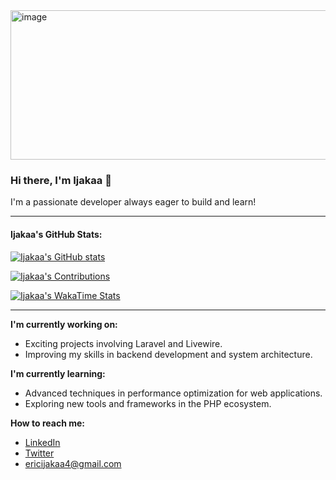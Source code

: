 
<img width="1024" height="239" alt="image" src="https://github.com/user-attachments/assets/6699e048-bb67-4c45-888c-40a2adfd7a8e" />


### Hi there, I'm Ijakaa 👋

I'm a passionate developer always eager to build and learn!

---

#### Ijakaa's GitHub Stats:

[![Ijakaa's GitHub stats](https://github-profile-summary-cards.vercel.app/api/cards/profile-details?username=ijakaa&theme=dark)](https://github.com/vn7n24fzkq/github-profile-summary-cards)

[![Ijakaa's Contributions](https://github-profile-summary-cards.vercel.app/api/cards/profile-contribution-timeline?username=ijakaa&theme=dark)](https://github.com/vn7n24fzkq/github-profile-summary-cards)

[![Ijakaa's WakaTime Stats](https://github-profile-summary-cards.vercel.app/api/cards/wakatime-stats?username=ijakaa&theme=dark)](https://github.com/vn7n24fzkq/github-profile-summary-cards)

<!-- Optional: You can add top languages or other cards if you like -->
<!-- [![Top Langs](https://github-profile-summary-cards.vercel.app/api/cards/top-languages?username=ijakaa&theme=dark)](https://github.com/vn7n24fzkq/github-profile-summary-cards) -->

---

**I'm currently working on:**
*   Exciting projects involving Laravel and Livewire.
*   Improving my skills in backend development and system architecture.

**I'm currently learning:**
*   Advanced techniques in performance optimization for web applications.
*   Exploring new tools and frameworks in the PHP ecosystem.

**How to reach me:**
*   [LinkedIn](Your_LinkedIn_Profile_URL_Here)
*   [Twitter](Your_Twitter_Profile_URL_Here)
*   ericijakaa4@gmail.com
